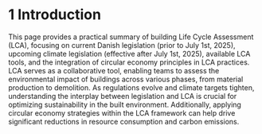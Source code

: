 # 1 Introduction

This page provides a practical summary of building Life Cycle Assessment (LCA), focusing on current Danish legislation (prior to July 1st, 2025), upcoming climate legislation (effective after July 1st, 2025), available LCA tools, and the integration of circular economy principles in LCA practices. LCA serves as a collaborative tool, enabling teams to assess the environmental impact of buildings across various phases, from material production to demolition. As regulations evolve and climate targets tighten, understanding the interplay between legislation and LCA is crucial for optimizing sustainability in the built environment. Additionally, applying circular economy strategies within the LCA framework can help drive significant reductions in resource consumption and carbon emissions.








